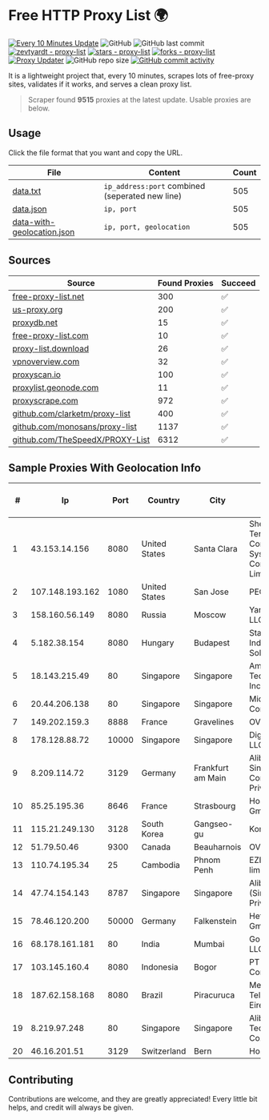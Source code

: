 
# Free HTTP Proxy List 🌍

[![Every 10 Minutes Update](https://github.com/mertguvencli/http-proxy-list/actions/workflows/main.yml/badge.svg?branch=main)](https://github.com/mertguvencli/http-proxy-list/actions/workflows/main.yml)
![GitHub](https://img.shields.io/github/license/mertguvencli/http-proxy-list)
![GitHub last commit](https://img.shields.io/github/last-commit/mertguvencli/http-proxy-list)
[![zevtyardt - proxy-list](https://img.shields.io/static/v1?label=zevtyardt&message=proxy-list&color=blue&logo=github)](https://github.com/zevtyardt/proxy-list "Go to GitHub repo")
[![stars - proxy-list](https://img.shields.io/github/stars/zevtyardt/proxy-list?style=social)](https://github.com/zevtyardt/proxy-list)
[![forks - proxy-list](https://img.shields.io/github/forks/zevtyardt/proxy-list?style=social)](https://github.com/zevtyardt/proxy-list)
[![Proxy Updater](https://github.com/zevtyardt/proxy-list/workflows/Proxy%20Updater/badge.svg)](https://github.com/zevtyardt/proxy-list/actions?query=workflow:"Proxy+Updater")
![GitHub repo size](https://img.shields.io/github/repo-size/zevtyardt/proxy-list)
[![GitHub commit activity](https://img.shields.io/github/commit-activity/m/zevtyardt/proxy-list?logo=commits)](https://github.com/zevtyardt/proxy-list/commits/main)

It is a lightweight project that, every 10 minutes, scrapes lots of free-proxy sites, validates if it works, and serves a clean proxy list.

> Scraper found **9515** proxies at the latest update. Usable proxies are below.

## Usage

Click the file format that you want and copy the URL.

|File|Content|Count|
|----|-------|-----|
|[data.txt](https://raw.githubusercontent.com/mertguvencli/http-proxy-list/main/proxy-list/data.txt)|`ip_address:port` combined (seperated new line)|505|
|[data.json](https://raw.githubusercontent.com/mertguvencli/http-proxy-list/main/proxy-list/data.json)|`ip, port`|505|
|[data-with-geolocation.json](https://raw.githubusercontent.com/mertguvencli/http-proxy-list/main/proxy-list/data-with-geolocation.json)|`ip, port, geolocation`|505|

## Sources

|Source|Found Proxies|Succeed|
|------|-------------|-------|
|[free-proxy-list.net](https://free-proxy-list.net)|300|✅|
|[us-proxy.org](https://www.us-proxy.org)|200|✅|
|[proxydb.net](http://proxydb.net)|15|✅|
|[free-proxy-list.com](https://free-proxy-list.com/?page=&port=&type%5B%5D=http&type%5B%5D=https&up_time=0&search=Search)|10|✅|
|[proxy-list.download](https://www.proxy-list.download/HTTP)|26|✅|
|[vpnoverview.com](https://vpnoverview.com/privacy/anonymous-browsing/free-proxy-servers)|32|✅|
|[proxyscan.io](https://www.proxyscan.io)|100|✅|
|[proxylist.geonode.com](https://proxylist.geonode.com/api/proxy-list?limit=300&page=1&sort_by=lastChecked&sort_type=desc&protocols=http,https)|11|✅|
|[proxyscrape.com](https://api.proxyscrape.com/v2/?request=displayproxies&protocol=http&timeout=10000&country=all&ssl=all&anonymity=all)|972|✅|
|[github.com/clarketm/proxy-list](https://raw.githubusercontent.com/clarketm/proxy-list/master/proxy-list-raw.txt)|400|✅|
|[github.com/monosans/proxy-list](https://raw.githubusercontent.com/monosans/proxy-list/main/proxies/http.txt)|1137|✅|
|[github.com/TheSpeedX/PROXY-List](https://raw.githubusercontent.com/TheSpeedX/PROXY-List/master/http.txt)|6312|✅|


## Sample Proxies With Geolocation Info

|#|Ip|Port|Country|City|Internet Service Provider|
|-|--|----|-------|----|-------------------------|
|1|43.153.14.156|8080|United States|Santa Clara|Shenzhen Tencent Computer Systems Company Limited|
|2|107.148.193.162|1080|United States|San Jose|PEG TECH INC|
|3|158.160.56.149|8080|Russia|Moscow|Yandex.Cloud LLC|
|4|5.182.38.154|8080|Hungary|Budapest|Stark Industries Solutions LTD|
|5|18.143.215.49|80|Singapore|Singapore|Amazon Technologies Inc.|
|6|20.44.206.138|80|Singapore|Singapore|Microsoft Corporation|
|7|149.202.159.3|8888|France|Gravelines|OVH SAS|
|8|178.128.88.72|10000|Singapore|Singapore|DigitalOcean, LLC|
|9|8.209.114.72|3129|Germany|Frankfurt am Main|Alibaba.com Singapore E-Commerce Private Limited|
|10|85.25.195.36|8646|France|Strasbourg|Host Europe GmbH|
|11|115.21.249.130|3128|South Korea|Gangseo-gu|Korea Telecom|
|12|51.79.50.46|9300|Canada|Beauharnois|OVH SAS|
|13|110.74.195.34|25|Cambodia|Phnom Penh|EZECOM limited|
|14|47.74.154.143|8787|Singapore|Singapore|Alibaba Cloud (Singapore) Private Limited|
|15|78.46.120.200|50000|Germany|Falkenstein|Hetzner Online GmbH|
|16|68.178.161.181|80|India|Mumbai|GoDaddy.com, LLC|
|17|103.145.160.4|8080|Indonesia|Bogor|PT Indonesia Comnets Plus|
|18|187.62.158.168|8080|Brazil|Piracuruca|Mega Teleinformatica Eireli|
|19|8.219.97.248|80|Singapore|Singapore|Alibaba (US) Technology Co., Ltd.|
|20|46.16.201.51|3129|Switzerland|Bern|Hosteur SA|



## Contributing

Contributions are welcome, and they are greatly appreciated! Every
little bit helps, and credit will always be given.

